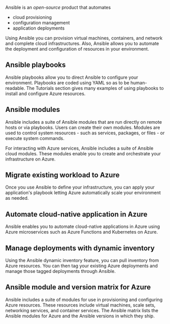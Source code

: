 Ansible is an *open-source* product that automates 
- cloud provisioning
- configuration management
- application deployments

Using Ansible you can provision virtual machines, containers, and network and complete cloud infrastructures. Also, Ansible allows you to automate the deployment and configuration of resources in your environment.


## Ansible playbooks
Ansible playbooks allow you to direct Ansible to configure your environment. Playbooks are coded using YAML so as to be human-readable. The Tutorials section gives many examples of using playbooks to install and configure Azure resources.

## Ansible modules
Ansible includes a suite of Ansible modules that are run directly on remote hosts or via playbooks. Users can create their own modules. Modules are used to control system resources - such as services, packages, or files - or execute system commands.

For interacting with Azure services, Ansible includes a suite of Ansible cloud modules. These modules enable you to create and orchestrate your infrastructure on Azure.

## Migrate existing workload to Azure
Once you use Ansible to define your infrastructure, you can apply your application's playbook letting Azure automatically scale your environment as needed.

## Automate cloud-native application in Azure
Ansible enables you to automate cloud-native applications in Azure using Azure microservices such as Azure Functions and Kubernetes on Azure.

## Manage deployments with dynamic inventory
Using the Ansible dynamic inventory feature, you can pull inventory from Azure resources. You can then tag your existing Azure deployments and manage those tagged deployments through Ansible.

## Ansible module and version matrix for Azure
Ansible includes a suite of modules for use in provisioning and configuring Azure resources. These resources include virtual machines, scale sets, networking services, and container services. The Ansible matrix lists the Ansible modules for Azure and the Ansible versions in which they ship.